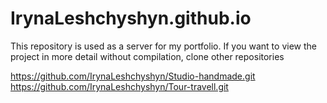 # IrynaLeshchyshyn.github.io
This repository is used as a server for my portfolio. If you want to view the project in more detail without compilation, clone other repositories

https://github.com/IrynaLeshchyshyn/Studio-handmade.git
https://github.com/IrynaLeshchyshyn/Tour-travell.git 
